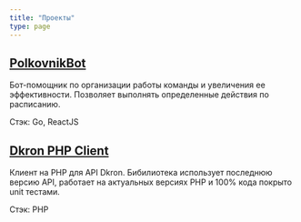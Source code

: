 ```yaml
---
title: "Проекты"
type: page
---
```


## [PolkovnikBot](/projects/polkovnik-bot/)

Бот-помощник по организации работы команды и увеличения ее эффективности. Позволяет выполнять определенные действия по расписанию.

Стэк: Go, ReactJS

## [Dkron PHP Client](/projects/dkron-php-client/)

Клиент на PHP для API Dkron. Бибилиотека использует последнюю версию API, работает на актуальных версиях PHP и 100% кода покрыто unit тестами.

Стэк: PHP